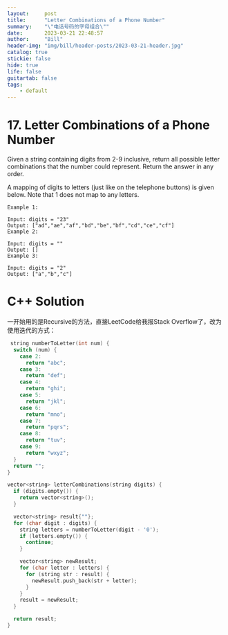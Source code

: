 ```yaml
---
layout:     post
title:      "Letter Combinations of a Phone Number"
summary:    "\"电话号码的字母组合\""
date:       2023-03-21 22:48:57
author:     "Bill"
header-img: "img/bill/header-posts/2023-03-21-header.jpg"
catalog: true
stickie: false
hide: true
life: false
guitartab: false
tags:
    - default
---
```


# 17. Letter Combinations of a Phone Number

Given a string containing digits from 2-9 inclusive, return all possible letter combinations that the number could represent. Return the answer in any order.

A mapping of digits to letters (just like on the telephone buttons) is given below. Note that 1 does not map to any letters.

```
Example 1:

Input: digits = "23"
Output: ["ad","ae","af","bd","be","bf","cd","ce","cf"]
Example 2:

Input: digits = ""
Output: []
Example 3:

Input: digits = "2"
Output: ["a","b","c"]
```


# C++ Solution

一开始用的是Recursive的方法，直接LeetCode给我报Stack Overflow了，改为使用迭代的方式：


```c++
 string numberToLetter(int num) {
  switch (num) {
    case 2:
      return "abc";
    case 3:
      return "def";
    case 4:
      return "ghi";
    case 5:
      return "jkl";
    case 6:
      return "mno";
    case 7:
      return "pqrs";
    case 8:
      return "tuv";
    case 9:
      return "wxyz";
  }
  return "";
}

vector<string> letterCombinations(string digits) {
  if (digits.empty()) {
    return vector<string>();
  }

  vector<string> result{""};
  for (char digit : digits) {
    string letters = numberToLetter(digit - '0');
    if (letters.empty()) {
      continue;
    }

    vector<string> newResult;
    for (char letter : letters) {
      for (string str : result) {
        newResult.push_back(str + letter);
      }
    }
    result = newResult;
  }

  return result;
}
```


